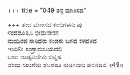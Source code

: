 +++
title = "049 ತನ್ದ ಮಾಂಸದ"

+++
ತಂದ ಮಾಂಸದ ಕಂಬಿಗಳನು ಪು  
ಳಿಂದರೊಪ್ಪಿಸಿ ಭೀಮಸೇನನ  
ಮಂದಿರವ ಸಾರಿದರು ಕಂಡರು ಜನದ ಕಳವಳವ  
ಇಂದಿನೀ ಸಂಗ್ರಾಮಜಯದಲಿ  
ಬಂದ ಜಾಡ್ಯವಿದೇನು ಬಿನ್ನಹ  
ವೆಂದು ಸಲುಗೆಯ ಶಬರಪತಿ ನುಡಿಸಿದನು ಪವನಜನ     ॥49॥
